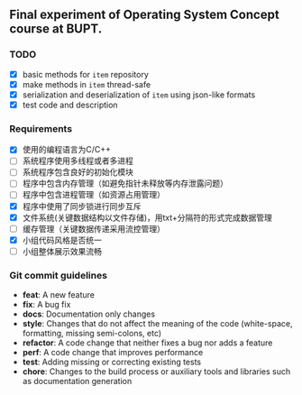 ## Final experiment of Operating System Concept course at BUPT.

### TODO

- [x] basic methods for `item` repository
- [x] make methods in `item` thread-safe
- [x] serialization and deserialization of `item` using json-like formats
- [x] test code and description

### Requirements

- [x] 使用的编程语言为C/C++
- [ ] 系统程序使用多线程或者多进程
- [ ] 系统程序包含良好的初始化模块
- [ ] 程序中包含内存管理（如避免指针未释放等内存泄露问题）
- [ ] 程序中包含进程管理（如资源占用管理）
- [x] 程序中使用了同步锁进行同步互斥
- [x] 文件系统(关键数据结构以文件存储)，用txt+分隔符的形式完成数据管理
- [ ] 缓存管理（关键数据传递采用流控管理）
- [x] 小组代码风格是否统一
- [ ] 小组整体展示效果流畅

### Git commit guidelines
* **feat**: A new feature
* **fix**: A bug fix
* **docs**: Documentation only changes
* **style**: Changes that do not affect the meaning of the code (white-space, formatting, missing
  semi-colons, etc)
* **refactor**: A code change that neither fixes a bug nor adds a feature
* **perf**: A code change that improves performance
* **test**: Adding missing or correcting existing tests
* **chore**: Changes to the build process or auxiliary tools and libraries such as documentation
  generation